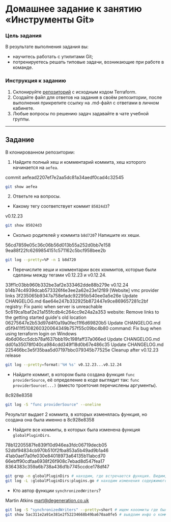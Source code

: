 # Домашнее задание к занятию «Инструменты Git»

### Цель задания

В результате выполнения задания вы:

* научитесь работать с утилитами Git;
* потренируетесь решать типовые задачи, возникающие при работе в команде. 

### Инструкция к заданию

1. Склонируйте [репозиторий](https://github.com/hashicorp/terraform) с исходным кодом Terraform.
2. Создайте файл для ответов на задания в своём репозитории, после выполнения прикрепите ссылку на .md-файл с ответами в личном кабинете.
3. Любые вопросы по решению задач задавайте в чате учебной группы.

------

## Задание

В клонированном репозитории:

1. Найдите полный хеш и комментарий коммита, хеш которого начинается на `aefea`.

commit aefead2207ef7e2aa5dc81a34aedf0cad4c32545

```bash
git show aefea
```

[](https://github.com/AleksShadrin/netology/blob/main/02-git-04-tools/files/1.png)

2. Ответьте на вопросы.

* Какому тегу соответствует коммит `85024d3`?

v0.12.23

```bash
git show 85024d3
```

[](https://github.com/AleksShadrin/netology/blob/main/02-git-04-tools/files/2.png)

* Сколько родителей у коммита `b8d720`? Напишите их хеши.

56cd7859e05c36c06b56d013b55a252d0bb7e158 9ea88f22fc6269854151c571162c5bcf958bee2b

```bash
git log --pretty=%P -n 1 b8d720
```

[](https://github.com/AleksShadrin/netology/blob/main/02-git-04-tools/files/3.png)


* Перечислите хеши и комментарии всех коммитов, которые были сделаны между тегами  v0.12.23 и v0.12.24.

33ff1c03bb960b332be3af2e333462dde88b279e v0.12.24
b14b74c4939dcab573326f4e3ee2a62e23e12f89 [Website] vmc provider links
3f235065b9347a758efadc92295b540ee0a5e26e Update CHANGELOG.md
6ae64e247b332925b872447e9ce869657281c2bf registry: Fix panic when server is unreachable
5c619ca1baf2e21a155fcdb4c264cc9e24a2a353 website: Remove links to the getting started guide's old location
06275647e2b53d97d4f0a19a0fec11f6d69820b5 Update CHANGELOG.md
d5f9411f5108260320064349b757f55c09bc4b80 command: Fix bug when using terraform login on Windows
4b6d06cc5dcb78af637bbb19c198faff37a066ed Update CHANGELOG.md
dd01a35078f040ca984cdd349f18d0b67e486c35 Update CHANGELOG.md
225466bc3e5f35baa5d07197bbc079345b77525e Cleanup after v0.12.23 release

```bash
git log --pretty=format:'%H %s' v0.12.23...v0.12.24
```

[](https://github.com/AleksShadrin/netology/blob/main/02-git-04-tools/files/4.png)

* Найдите коммит, в котором была создана функция `func providerSource`, её определение в коде выглядит так: `func providerSource(...)` (вместо троеточия перечислены аргументы).

8c928e8358

```bash
git log -S "func providerSource" --oneline
```

[](https://github.com/AleksShadrin/netology/blob/main/02-git-04-tools/files/5.png)

Результат выдает 2 коммита, в которых изменялась функция, но создана она была именно в 8c928e8358

* Найдите все коммиты, в которых была изменена функция `globalPluginDirs`.


78b12205587fe839f10d946ea3fdc06719decb05
52dbf94834cb970b510f2fba853a5b49ad9b1a46
41ab0aef7a0fe030e84018973a64135b11abcd70
66ebff90cdfaa6938f26f908c7ebad8d547fea17
8364383c359a6b738a436d1b7745ccdce178df47

```bash
git grep -n globalPluginDirs # находим, где встречается функция. Видим, что функция определена в файле plugins.go.
git log -L :globalPluginDirs:plugins.go # находим изменения содержимого функции.

```

[](https://github.com/AleksShadrin/netology/blob/main/02-git-04-tools/files/6.png)


* Кто автор функции `synchronizedWriters`? 

Martin Atkins <mart@degeneration.co.uk>

```bash
git log -S "synchronizedWriters" --pretty=short # ищем кооомиты где была изменена функция
git show 5ac311e2a91e381e2f52234668b49ba670aa0fe5 # вывдоим инфо о коммите где она была создана
```

[](https://github.com/AleksShadrin/netology/blob/main/02-git-04-tools/files/7.png)